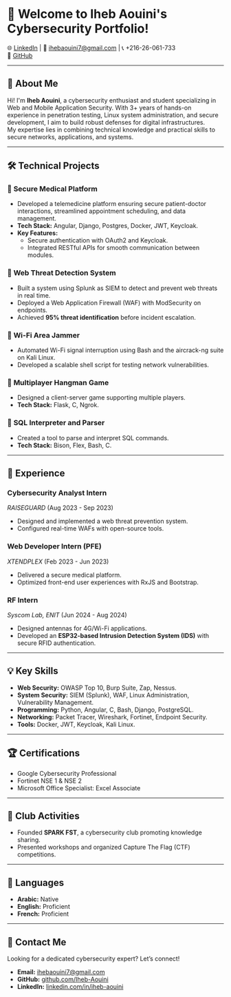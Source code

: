 # 👋 Welcome to Iheb Aouini's Cybersecurity Portfolio!

🌐 [LinkedIn](https://linkedin.com/in/iheb-aouini) | 📧 ihebaouini7@gmail.com | 📞 +216-26-061-733  
🌟 [GitHub](https://github.com/Iheb-Aouini)  

---

## 🚀 **About Me**
Hi! I'm **Iheb Aouini**, a cybersecurity enthusiast and student specializing in Web and Mobile Application Security. With 3+ years of hands-on experience in penetration testing, Linux system administration, and secure development, I aim to build robust defenses for digital infrastructures.  
My expertise lies in combining technical knowledge and practical skills to secure networks, applications, and systems.  

---

## 🛠️ **Technical Projects**

### 🔑 **Secure Medical Platform**
- Developed a telemedicine platform ensuring secure patient-doctor interactions, streamlined appointment scheduling, and data management.  
- **Tech Stack:** Angular, Django, Postgres, Docker, JWT, Keycloak.  
- **Key Features:**  
  - Secure authentication with OAuth2 and Keycloak.  
  - Integrated RESTful APIs for smooth communication between modules.  

### 🚨 **Web Threat Detection System**  
- Built a system using Splunk as SIEM to detect and prevent web threats in real time.  
- Deployed a Web Application Firewall (WAF) with ModSecurity on endpoints.  
- Achieved **95% threat identification** before incident escalation.  

### 📡 **Wi-Fi Area Jammer**
- Automated Wi-Fi signal interruption using Bash and the aircrack-ng suite on Kali Linux.  
- Developed a scalable shell script for testing network vulnerabilities.  

### 🎲 **Multiplayer Hangman Game**
- Designed a client-server game supporting multiple players.  
- **Tech Stack:** Flask, C, Ngrok.  

### 📜 **SQL Interpreter and Parser**
- Created a tool to parse and interpret SQL commands.  
- **Tech Stack:** Bison, Flex, Bash, C.

---

## 💼 **Experience**

### **Cybersecurity Analyst Intern**  
*RAISEGUARD* (Aug 2023 - Sep 2023)  
- Designed and implemented a web threat prevention system.  
- Configured real-time WAFs with open-source tools.  

### **Web Developer Intern (PFE)**  
*XTENDPLEX* (Feb 2023 - Jun 2023)  
- Delivered a secure medical platform.  
- Optimized front-end user experiences with RxJS and Bootstrap.

### **RF Intern**  
*Syscom Lab, ENIT* (Jun 2024 - Aug 2024)  
- Designed antennas for 4G/Wi-Fi applications.  
- Developed an **ESP32-based Intrusion Detection System (IDS)** with secure RFID authentication.  

---

## 💡 **Key Skills**
- **Web Security:** OWASP Top 10, Burp Suite, Zap, Nessus.  
- **System Security:** SIEM (Splunk), WAF, Linux Administration, Vulnerability Management.  
- **Programming:** Python, Angular, C, Bash, Django, PostgreSQL.  
- **Networking:** Packet Tracer, Wireshark, Fortinet, Endpoint Security.  
- **Tools:** Docker, JWT, Keycloak, Kali Linux.  

---

## 🏆 **Certifications**
- Google Cybersecurity Professional  
- Fortinet NSE 1 & NSE 2  
- Microsoft Office Specialist: Excel Associate  

---

## 🎯 **Club Activities**
- Founded **SPARK FST**, a cybersecurity club promoting knowledge sharing.  
- Presented workshops and organized Capture The Flag (CTF) competitions.  

---

## 🌟 **Languages**
- **Arabic:** Native  
- **English:** Proficient  
- **French:** Proficient  

---

## 🔗 **Contact Me**
Looking for a dedicated cybersecurity expert? Let’s connect!  
- **Email:** ihebaouini7@gmail.com  
- **GitHub:** [github.com/Iheb-Aouini](https://github.com/Iheb-Aouini)  
- **LinkedIn:** [linkedin.com/in/iheb-aouini](https://linkedin.com/in/iheb-aouini)  

